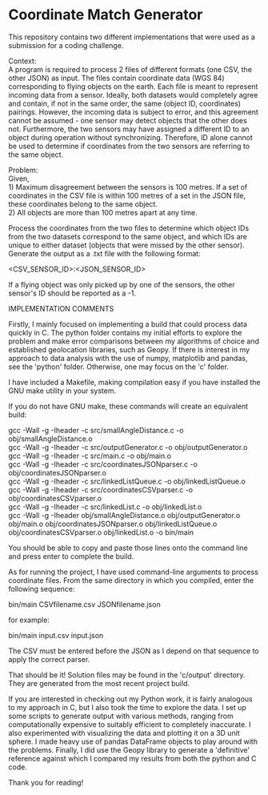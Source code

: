 # Coordinate Match Generator

This repository contains two different implementations that were used
as a submission for a coding challenge.

Context:  
A program is required to process 2 files of different formats (one CSV, 
the other JSON) as input. The files contain coordinate data (WGS 84) corresponding
to flying objects on the earth. Each file is meant to represent incoming data from
a sensor. Ideally, both datasets would completely agree and contain, if
not in the same order, the same (object ID, coordinates) pairings. However,
the incoming data is subject to error, and this agreement cannot be assumed - 
one sensor may detect objects that the other does not. Furthermore, the two sensors
may have assigned a different ID to an object during operation without synchronizing.
Therefore, ID alone cannot be used to determine if coordinates from the two sensors 
are referring to the same object.

Problem:  
Given,  
    1) Maximum disagreement between the sensors is 100 metres. If a set of 
    coordinates in the CSV file is within 100 metres of a set in the JSON
    file, these coordinates belong to the same object.  
    2) All objects are more than 100 metres apart at any time.  

Process the coordinates from the two files to determine which object IDs from 
the two datasets correspond to the same object, and which IDs are unique to either
dataset (objects that were missed by the other sensor). Generate the output as a .txt
file with the following format:

<CSV_SENSOR_ID>:<JSON_SENSOR_ID>

If a flying object was only picked up by one of the sensors, the other sensor's ID
should be reported as a -1.

IMPLEMENTATION COMMENTS

Firstly, I mainly focused on implementing a build that could process data 
quickly in C. The python folder contains my initial efforts to explore the
problem and make error comparisons between my algorithms of choice and established
geolocation libraries, such as Geopy. If there is interest in my approach to data
analysis with the use of numpy, matplotlib and pandas, see the 'python' folder. 
Otherwise, one may focus on the 'c' folder.

I have included a Makefile, making compilation easy if you have installed the
GNU make utility in your system.

If you do not have GNU make, these commands will create an equivalent build:

gcc -Wall -g -Iheader -c src/smallAngleDistance.c -o obj/smallAngleDistance.o  
gcc -Wall -g -Iheader -c src/outputGenerator.c -o obj/outputGenerator.o  
gcc -Wall -g -Iheader -c src/main.c -o obj/main.o  
gcc -Wall -g -Iheader -c src/coordinatesJSONparser.c -o obj/coordinatesJSONparser.o  
gcc -Wall -g -Iheader -c src/linkedListQueue.c -o obj/linkedListQueue.o  
gcc -Wall -g -Iheader -c src/coordinatesCSVparser.c -o obj/coordinatesCSVparser.o  
gcc -Wall -g -Iheader -c src/linkedList.c -o obj/linkedList.o  
gcc -Wall -g -Iheader  obj/smallAngleDistance.o  obj/outputGenerator.o  obj/main.o  obj/coordinatesJSONparser.o  obj/linkedListQueue.o  obj/coordinatesCSVparser.o  obj/linkedList.o -o bin/main  

You should be able to copy and paste those lines onto the command line and press enter
to complete the build.

As for running the project, I have used command-line arguments to process
coordinate files. From the same directory in which you compiled, enter the 
following sequence:

bin/main CSVfilename.csv JSONfilename.json

for example:

bin/main input.csv input.json

The CSV must be entered before the JSON as I depend on that
sequence to apply the correct parser.

That should be it! Solution files may be found in the 'c/output' directory. They
are generated from the most recent project build.

If you are interested in checking out my Python work, it is fairly analogous
to my approach in C, but I also took the time to explore the data. I set up some
scripts to generate output with various methods, ranging from computationally
expensive to suitably efficient to completely inaccurate. I also experimented
with visualizing the data and plotting it on a 3D unit sphere. I made heavy
use of pandas DataFrame objects to play around with the problems. Finally, I 
did use the Geopy library to generate a 'definitive' reference against which I
compared my results from both the python and C code.

Thank you for reading!